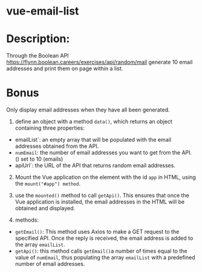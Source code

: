 # vue-email-list

# Description:

Through the Boolean API https://flynn.boolean.careers/exercises/api/random/mail generate 10 email addresses and print them on page within a list.

# Bonus

Only display email addresses when they have all been generated.

1.  define an object with a method `data()`, which returns an object containing three properties:

- emailList`: an empty array that will be populated with the email addresses obtained from the API.
- `numEmail`: the number of email addresses you want to get from the API. () set to 10 (emails)
- apiUrl`: the URL of the API that returns random email addresses.

2.  Mount the Vue application on the element with the id `app` in HTML, using the `mount("#app") method`.

3.  use the `mounted()` method to call `getApi()`. This ensures that once the Vue application is installed, the email addresses in the HTML will be obtained and displayed.

4.  methods:

- `getEmail()`: This method uses Axios to make a GET request to the specified API. Once the reply is received, the email address is added to the array `emailList`.
- `getApi()`: this method calls `getEmail()`a number of times equal to the value of `numEmail`, thus populating the array `emailList` with a predefined number of email addresses.
